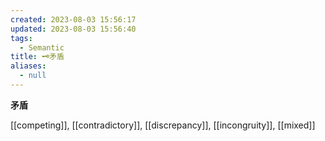 ```yaml
---
created: 2023-08-03 15:56:17
updated: 2023-08-03 15:56:40
tags:
  - Semantic
title: 🗝️⽭盾
aliases:
  - null
---
```


<pre><strong>⽭盾</strong></pre>
[[competing]], [[contradictory]], [[discrepancy]], [[incongruity]], [[mixed]]
